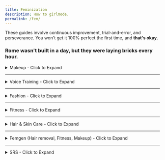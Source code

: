 ```yaml
---
title: Feminization
description: How to girlmode.
permalink: /fem/
---
```

These guides involve continuous improvement, trial-and-error, and perseverance. 
You won't get it 100% perfect the first time, and **that's okay.** 

### Rome wasn't built in a day, but they were laying bricks every hour.


<details>
  <summary>Makeup - Click to Expand</summary>
  <br>
  There are many sources in the Hair & Skin care + Femgen section, but here's one for visibility's sake.
  
  ### Makeup for Beginners
  
[http://masterposter.tumblr.com/post/116605714860](http://masterposter.tumblr.com/post/116605714860)

</details>

---

<details>
  <summary>Voice Training - Click to Expand</summary>
  <br>
  Practice multiple times daily if possible. 
  
  **Raising your larynx isn't everything.** 
  
  
### Lena's Guide

It is a bit difficult to read, but extensive and informative.

[http://lena.kiev.ua/voice/](http://lena.kiev.ua/voice/)

### Voice Training General
It is mostly dead, but the discord server in the sticky is a bit more active. 

The latest thread can be searched here: [https://4channel.org/lgbt/vtg](https://4channel.org/lgbt/vtg)


### A big book on voice training.
[https://files.catbox.moe/lhk3mg.pdf](https://files.catbox.moe/lhk3mg.pdf)

### Reddit Guides

[The r/Transvoice Wiki](https://www.reddit.com/r/transvoice/wiki/index)
[https://www.reddit.com/r/asktransgender/comments/1ske7b/mtf_voice_training_regimen/](https://www.reddit.com/r/asktransgender/comments/1ske7b/mtf_voice_training_regimen/) 
[https://www.reddit.com/r/transvoice/comments/d3clhe/ls_voice_training_guide_level_1_for_mtf/](https://www.reddit.com/r/transvoice/comments/d3clhe/ls_voice_training_guide_level_1_for_mtf/)
[https://www.reddit.com/r/transvoice/comments/3iznni/emmas_voice_guide/](https://www.reddit.com/r/transvoice/comments/3iznni/emmas_voice_guide/)

### Videos

#### Deepstealth guide to Voice Feminization
[https://www.youtube.com/watch?v=27Yb04MBaOE&list=PLVBTgX4F61IfiDkeZ-B9i1tlfNLMdYCui](https://www.youtube.com/watch?v=27Yb04MBaOE&list=PLVBTgX4F61IfiDkeZ-B9i1tlfNLMdYCui)
#### TransVoiceLessons
[https://www.youtube.com/channel/UCBYlEnfAUbrYSwF0VujcmHA](https://www.youtube.com/channel/UCBYlEnfAUbrYSwF0VujcmHA)

### CheryBlossoms
She has an interesting chat on resonance 
[https://clyp.it/bhgfuset](https://clyp.it/bhgfuset)

### Mother Bats' advice
Practice. There is no magic tip. It will take months. 
You can only do your best and your vocal chords may be too far stretched. 
However, I sang Bass 2 in choir and now have a mostly passing female voice. 
Sing. Read. Watch movies. Go for walks. You may not know what you're doing, but keep feeling around, 
and when you feel something that is a step in the direction you want, keep going in that direction.

Open your mouth wide. Sing. Try not to constrict your throat. Swallow. 
Do you feel your adam's apple moving up? You are trying to keep that up there.

Keep practicing. It will sound horrible. It's supposed to. 
Your voice will get lower and higher as your practice.
</details>

---

<details>
  <summary>Fashion - Click to Expand</summary>
  <br>
  
  ### /fa/ Sticky.
  This is a bit outdated, but still very relevant.
  
  [http://tuxbell.com/index.php/Introduction](http://tuxbell.com/index.php/Introduction)
  
  [http://tuxbell.com/index.php?title=Women%27s_Basics](http://tuxbell.com/index.php?title=Women%27s_Basics)
  
  ### r/femalefashionadvice wiki
  [https://www.reddit.com/r/femalefashionadvice/wiki/resources](https://www.reddit.com/r/femalefashionadvice/wiki/resources)

</details>

---

<details>
  <summary>Fitness - Click to Expand</summary>
  <br>
  Consistency is the name of the game. You need to pick a plan and commit to it.
  <br>
  
  ### /fit/ Sticky
  [http://liamrosen.com/fitness.html](http://liamrosen.com/fitness.html)
  
  ### Starter Routine
  [http://www.startbodyweight.com/p/start-bodyweight-basic-routine.html](http://www.startbodyweight.com/p/start-bodyweight-basic-routine.html)
  
  ### Dieting
  The /fit/ sticky tells all.
  
  [http://liamrosen.com/fitness.html#diet](http://liamrosen.com/fitness.html#diet)
</details>

---

<details>
  <summary>Hair & Skin Care - Click to Expand</summary>
  <br>
  
  ### Intro to Hair + Skincare
  
  [#pretty - google doc](https://docs.google.com/document/d/e/2PACX-1vSoxrmfj0jUkY8TMYeZljm8LRtp6GIhbcxMoFgvw3rjNJvjzVdva-9YXh5K9atLevVXKGLNRjSTg10Y/pub)
  
  ### r/HaircareScience
  [https://www.reddit.com/r/HaircareScience/comments/1km6dx/basic_haircare_guide/](https://www.reddit.com/r/HaircareScience/comments/1km6dx/basic_haircare_guide/)
  
  #### The r/HaircareScience wiki
  [https://www.reddit.com/r/HaircareScience/wiki/index](https://www.reddit.com/r/HaircareScience/wiki/index)
  
  The sections on [Troubleshooting Common Problems](https://www.reddit.com/r/HaircareScience/comments/1km6ui/troubleshooting_common_problems/) and [Hair Damage Sources](https://www.reddit.com/r/HaircareScience/comments/1km6fx/hair_damage_sources_and_how_to_prevent_it/)
  are recommended.
  
  Their `Resources` section on the sidebar provides more information about specific products and topics. 

</details>

---

<details>
  <summary>Femgen (Hair removal, Fitness, Makeup) - Click to Expand</summary>
  <br>
  This document is the sticky of a general thread directed towards feminine males who wish to augment their appearance or delay twink death. However, this is also a great resource for transgirls.
    
  [https://docs.google.com/document/d/1fdgq_JggagjFjSKI2YbiB6FTkzwTZYGn99gFN0EwyRY/view](https://docs.google.com/document/d/1fdgq_JggagjFjSKI2YbiB6FTkzwTZYGn99gFN0EwyRY/view)
  
  Note: It is recommended to change the document mode to `Viewing` as without that you get to see any troll suggestions or edits.
  
</details>

---

<details>
  <summary>SRS - Click to Expand</summary>
  <br>
  
  ### Note
  Only **you** can make the decision yourself. Do your own research and come to your own conclusion. 
  Do not let the words of transphobes on the internet affect your decision. 
  
  ### Surgery: A guide for MTFs
  A very informative PDF on SRS and the experiences surrounding the process. 
  
The following is taken verbatim from their introduction.

This booklet aims to:
- describe options for MTF SRS
- explain possible risks and complications of MTF SRS
- describe what to expect before and after MTF SRS
- explore issues to consider in making the decision to have SRS

[http://lgbtqpn.ca/wp-content/uploads/woocommerce_uploads/2014/08/Surgery-MTF.pdf](http://lgbtqpn.ca/wp-content/uploads/woocommerce_uploads/2014/08/Surgery-MTF.pdf)

### TransSurgeriesWiki
They have a list of information and results on surgeons around the world. 

Warning, NSFW.

[https://www.reddit.com/r/TransSurgeriesWiki/wiki/index](https://www.reddit.com/r/TransSurgeriesWiki/wiki/index)
</details>







